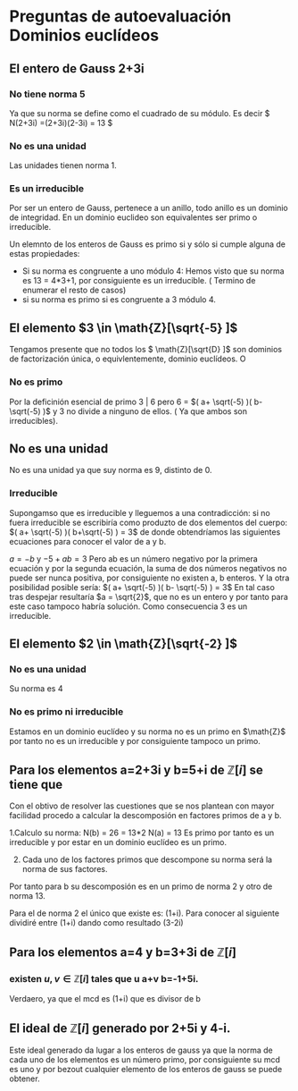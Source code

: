 # Preguntas de autoevaluación Dominios euclídeos  

## El entero de Gauss 2+3i   

### No tiene norma 5  
Ya que su norma se define como el cuadrado de su módulo. Es decir
$ N(2+3i) =(2+3i)(2-3i) = 13 $

### No es una unidad
Las unidades tienen norma 1. 

### Es un irreducible  
Por ser un entero de Gauss, pertenece a un anillo, todo anillo es un dominio de integridad. En un dominio euclideo son equivalentes ser primo o irreducible. 

Un elemnto de los enteros de Gauss es primo si y sólo si cumple alguna de estas propiedades: 
- Si su norma es congruente a uno módulo 4: 
Hemos visto que su norma es 13 = 4*3+1, por consiguiente es un irreducible. 
( Termino de enumerar el resto de casos)
- si su norma es primo si es congruente a 3 módulo 4.  

## El elemento $3 \in \math{Z}[\sqrt{-5} ]$

Tengamos presente que no todos los $ \math{Z}[\sqrt{D} ]$  son dominios de factorización única, o equivlentemente, dominio euclídeos. 
O 
### No es  primo 
Por la deficinión esencial de primo 3 | 6 pero 6 =  $( a+ \sqrt(-5) )( b- \sqrt(-5) )$ y 3 no divide a ninguno de ellos. ( Ya que ambos son irreducibles).  

## No es una unidad  
No es una unidad ya que suy norma es 9, distinto de 0. 

### Irreducible 

Supongamso que es irreducible y lleguemos a una contradicción:
si no fuera irreducible se escribiría como produzto de dos elementos del cuerpo: 
$( a+ \sqrt(-5) )( b+\sqrt(-5) ) = 3$  de donde obtendríamos las siguientes ecuaciones para conocer el valor de a y b. 

$a = -b$ y $-5 + ab = 3$ Pero ab es un número negativo por la primera ecuación y por la segunda ecuación, la suma de dos números negativos no puede ser nunca positiva, por consiguiente no existen a, b enteros. 
Y la otra posibilidad posible sería: $( a+ \sqrt(-5) )( b- \sqrt(-5) ) = 3$  En tal caso tras despejar resultaría $a = \sqrt{2}$, que no es un entero y por tanto para este caso tampoco habría solución. 
Como consecuencia 3 es un irreducible. 


## El elemento  $2 \in \math{Z}[\sqrt{-2} ]$

### No es una unidad  
Su norma es 4

### No es primo ni irreducible  
Estamos en un dominio euclídeo y su norma no es un primo en $\math{Z}$ por tanto no es un irreducible y por consiguiente tampoco un primo. 

## Para los elementos a=2+3i y b=5+i de $\mathbb {Z}[i]$ se tiene que

Con el obtivo de resolver las cuestiones que se nos plantean con mayor facilidad procedo a calcular la descomposión en factores primos de a y b. 

1.Calculo su norma: 
N(b) = 26 = 13*2 
N(a) = 13 Es primo por tanto es un irreducible y por estar en un dominio euclídeo es un primo. 

2. Cada uno de los factores primos que descompone su norma será la norma de sus factores. 

Por tanto para b su descomposión es en un primo de norma 2 y otro de norma 13. 

Para el de norma 2 el único que existe es: (1+i). 
Para conocer al siguiente dividiré entre (1+i) dando como resultado (3-2i)


## Para los elementos a=4 y b=3+3i de $\mathbb {Z}[i]$ 

### existen $u,v\in \mathbb {Z}[i]$ tales que u a+v b=-1+5i.
Verdaero, ya que el mcd es (1+i) que es divisor de b


## El ideal de $\mathbb {Z}[i]$ generado por 2+5i y 4-i.  
Este ideal generado da lugar a los enteros de gauss ya que la norma de cada uno de los elementos es un número primo, por consiguiente su mcd es uno y por bezout cualquier elemento de los enteros de gauss se puede obtener. 
